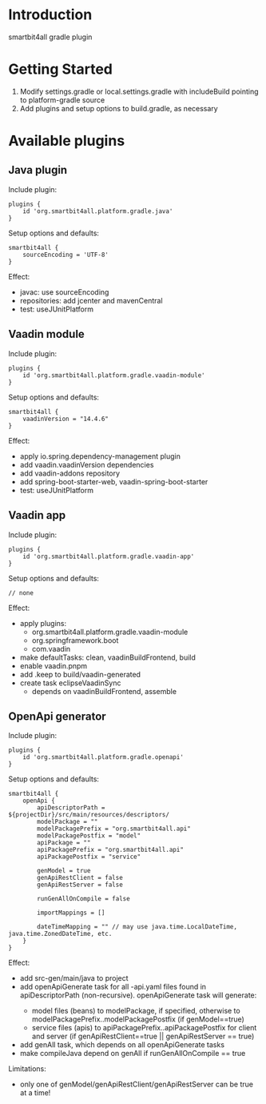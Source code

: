 # Introduction 

smartbit4all gradle plugin

# Getting Started

1.	Modify settings.gradle or local.settings.gradle with includeBuild pointing to platform-gradle source
2.	Add plugins and setup options to build.gradle, as necessary

# Available plugins

## Java plugin

Include plugin:

```
plugins {
    id 'org.smartbit4all.platform.gradle.java'
}
```

Setup options and defaults:

```
smartbit4all {
    sourceEncoding = 'UTF-8'
}
```

Effect:
- javac: use sourceEncoding
- repositories: add jcenter and mavenCentral
- test: useJUnitPlatform

## Vaadin module

Include plugin:

```
plugins {
    id 'org.smartbit4all.platform.gradle.vaadin-module'
}
```

Setup options and defaults:

```
smartbit4all {
    vaadinVersion = "14.4.6"
}
```

Effect:
- apply io.spring.dependency-management plugin
- add vaadin.vaadinVersion dependencies
- add vaadin-addons repository
- add spring-boot-starter-web, vaadin-spring-boot-starter
- test: useJUnitPlatform

## Vaadin app

Include plugin:

```
plugins {
    id 'org.smartbit4all.platform.gradle.vaadin-app'
}
```

Setup options and defaults:

```
// none
```

Effect:
- apply plugins:
  - org.smartbit4all.platform.gradle.vaadin-module
  - org.springframework.boot
  - com.vaadin
- make defaultTasks: clean, vaadinBuildFrontend, build
- enable vaadin.pnpm
- add .keep to build/vaadin-generated
- create task eclipseVaadinSync
  - depends on vaadinBuildFrontend, assemble

## OpenApi generator

Include plugin:

```
plugins {
    id 'org.smartbit4all.platform.gradle.openapi'
}
```

Setup options and defaults:

```
smartbit4all {
    openApi {
        apiDescriptorPath = ${projectDir}/src/main/resources/descriptors/
        modelPackage = ""
        modelPackagePrefix = "org.smartbit4all.api"
        modelPackagePostfix = "model"
        apiPackage = ""
        apiPackagePrefix = "org.smartbit4all.api"
        apiPackagePostfix = "service"

        genModel = true
        genApiRestClient = false
        genApiRestServer = false

        runGenAllOnCompile = false
        
        importMappings = []
        
        dateTimeMapping = "" // may use java.time.LocalDateTime, java.time.ZonedDateTime, etc.
    }
}
```

Effect:
- add src-gen/main/java to project
- add openApiGenerate<API> task for all <API>-api.yaml files found in apiDescriptorPath (non-recursive). openApiGenerate<API> task will generate:
  - model files (beans) to modelPackage, if specified, otherwise to modelPackagePrefix.<API>.modelPackagePostfix (if genModel==true)
  - service files (apis) to apiPackagePrefix.<API>.apiPackagePostfix for client and server (if genApiRestClient==true || genApiRestServer == true)
- add genAll task, which depends on all openApiGenerate<API> tasks
- make compileJava depend on genAll if runGenAllOnCompile == true

Limitations:
- only one of genModel/genApiRestClient/genApiRestServer can be true at a time!
